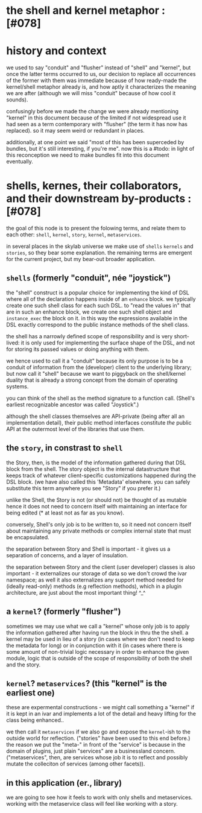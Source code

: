 # the shell and kernel metaphor :[#078]

# history and context

we used to say "conduit" and "flusher" instead of "shell" and "kernel",
but once the latter terms occurred to us, our decision to replace all
occurrences of the former with them was immediate because of how ready-made
the kernel/shell metaphor already is, and how aptly it characterizes the
meaning we are after (although we will miss "conduit" because of how cool it
sounds).

confusingly before we made the change we were already mentioning "kernel" in
this document because of the limited if not widespread use it had seen as a
term contemporary with "flusher" (the term it has now has replaced). so it may
seem weird or redundant in places.

additionally, at one point we said "most of this has been superceded by
bundles, but it's still interesting, if you're me". now this is a #todo:
in light of this reconception we need to make bundles fit into this document
eventually.



# shells, kernes, their collaborators, and their downstream by-products :[#078]

the goal of this node is to present the folowing terms, and relate them to
each other: `shell`, `kernel`, `story`, `kernel`, `metaservices`.

in several places in the skylab universe we make use of `shells`
`kernels` and `stories`, so they bear some explanation. the remaining terms
are emergent for the current project, but my bear-out broader application.



## `shells` (formerly "conduit", née "joystick")

the "shell" construct is a popular choice for implementing the kind of DSL
where all of the declaration happens inside of an `enhance` block. we
typically create one such shell class for each such DSL. to "read the
values in" that are in such an enhance block, we create one such shell
object and `instance_exec` the block on it. in this way the expressions
available in the DSL exactly correspond to the public instance methods
of the shell class.

the shell has a narrowly defined scope of responsibility and is very short-
lived: it is only used for implementing the surface shape of the DSL, and not
for storing its passed values or doing anything with them.

we hence used to call it a "conduit" because its only purpose is to be a
conduit of information from the (developer) client to the underlying library;
but now call it "shell" because we want to piggyback on the shell/kernel
duality that is already a strong concept from the domain of operating systems.

you can think of the shell as the method signature to a function call.
(Shell's earliest recognizable ancestor was called "Joystick".)

although the shell classes themselves are API-private (being after all an
implementation detail), their public method interfaces constitute *the*
public API at the outermost level of the libraries that use them.



## the `story`, in constrast to `shell`

the Story, then, is the model of the information gathered during that DSL
block from the shell. The story object is the internal datastructure that
keeps track of whatever client-specific customizations happened during the
DSL block. (we have also called this 'Metadata' elsewhere. you can safely
substitute this term anywhere you see "Story" if you prefer it.)

unlike the Shell, the Story is not (or should not) be thought of as mutable
hence it does not need to concern itself with maintaining an interface for
being edited (* at least not as far as you know).

conversely, Shell's only job is to be written to, so it need not concern
itself about maintaining any private methods or complex internal state that
must be encapsulated.

the separation between Story and Shell is important - it gives us a
separation of concerns, and a layer of insulation.

the separation between Story and the client (user developer) classes is also
important - it externalizes our storage of data so we don't crowd the ivar
namespace; as well it also externalizes any support method needed for (ideally
read-only) methods (e.g reflection methods), which in a plugin architecture,
are just about the most important thing! ^_^



## a `kernel`? (formerly "flusher")

sometimes we may use what we call a "kernel" whose only job is to apply the
information gathered after having run the block in thru the the shell. a kernel
may be used in lieu of a story (in cases where we don't need to keep the
metadata for long) or in conjunction with it (in cases where there is some
amount of non-trivial logic necessary in order to enhance the given module,
logic that is outside of the scope of responsibility of both the shell and
the story.



## `kernel`? `metaservices`? (this "kernel" is the earliest one)

these are expermental constructions - we might call something a "kernel" if
it is kept in an ivar and implements a lot of the detail and heavy lifting
for the class being enhanced..

we then call it `metaservices` if we also go and expose the `kernel`-ish to
the outside world for reflection. ("stories" have been used to this end
before.) the reason we put the "meta-" in front of the "service" is because
in the domain of plugins, just plain "services" are a businessland concern.
("metaservices", then, are services whose job it is to reflect and possibly
mutate the colleciton of services (among other facets)).

## in this application (er., library)

we are going to see how it feels to work with only shells and metaservices.
working with the metaservice class will feel like working with a story.
